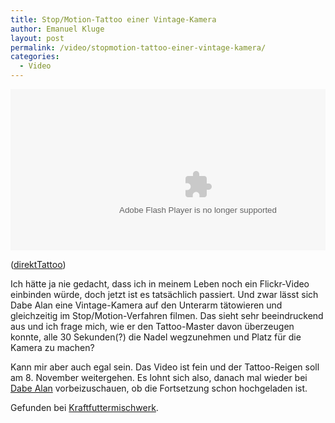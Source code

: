 ```yaml
---
title: Stop/Motion-Tattoo einer Vintage-Kamera
author: Emanuel Kluge
layout: post
permalink: /video/stopmotion-tattoo-einer-vintage-kamera/
categories:
  - Video
---
```


<div style="position: relative; max-width: 660px; padding-top: 51.212121%; margin: 1em 0; overflow: hidden">
  <object type="application/x-shockwave-flash" width="600" height="338" data="https://www.flickr.com/apps/video/stewart.swf" classid="clsid:D27CDB6E-AE6D-11cf-96B8-444553540000" style="position: absolute; top: 0; right: 0; bottom: 0; left: 0; width: 100%; height: 100%"><param name="flashvars" value="intl_lang=en-US&amp;photo_secret=c1f0947a7f&amp;photo_id=4027491253&amp;hd_default=false"></param><param name="movie" value="https://www.flickr.com/apps/video/stewart.swf"></param><param name="bgcolor" value="#000000"></param><param name="allowFullScreen" value="true"></param><embed type="application/x-shockwave-flash" src="https://www.flickr.com/apps/video/stewart.swf" bgcolor="#000000" allowfullscreen="true" flashvars="intl_lang=en-US&amp;photo_secret=c1f0947a7f&amp;photo_id=4027491253&amp;hd_default=false" width="600" height="338"></embed></object>
</div>

([direktTattoo][video])

Ich hätte ja nie gedacht, dass ich in meinem Leben noch ein Flickr-Video einbinden würde, doch jetzt ist es tatsächlich passiert. Und zwar lässt sich Dabe Alan eine Vintage-Kamera auf den Unterarm tätowieren und gleichzeitig im Stop/Motion-Verfahren filmen. Das sieht sehr beeindruckend aus und ich frage mich, wie er den Tattoo-Master davon überzeugen konnte, alle 30 Sekunden(?) die Nadel wegzunehmen und Platz für die Kamera zu machen?

Kann mir aber auch egal sein. Das Video ist fein und der Tattoo-Reigen soll am 8. November weitergehen. Es lohnt sich also, danach mal wieder bei [Dabe Alan][bearandyeti] vorbeizuschauen, ob die Fortsetzung schon hochgeladen ist.

Gefunden bei [Kraftfuttermischwerk][kraftfuttermischwerk].

[video]: http://www.flickr.com/photos/bearandyeti/4027491253/
[kraftfuttermischwerk]: http://www.kraftfuttermischwerk.de/blogg/?p=8304
[bearandyeti]: http://www.flickr.com/photos/bearandyeti/
